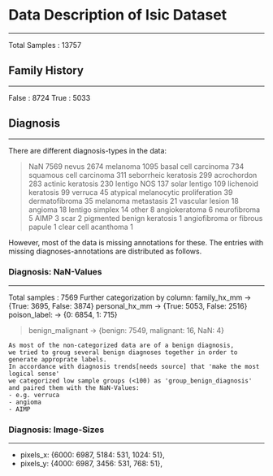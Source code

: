 # Data Description of Isic Dataset
---
Total Samples :   13757

## Family History
---
False   :   8724
True    :   5033

## Diagnosis
---
There are different diagnosis-types in the data:

> NaN                                   7569
> nevus                                 2674
> melanoma                              1095
> basal cell carcinoma                   734
> squamous cell carcinoma                311
> seborrheic keratosis                   299
> acrochordon                            283
> actinic keratosis                      230
> lentigo NOS                            137
> solar lentigo                          109
> lichenoid keratosis                     99
> verruca                                 45
> atypical melanocytic proliferation      39
> dermatofibroma                          35
> melanoma metastasis                     21
> vascular lesion                         18
> angioma                                 18
> lentigo simplex                         14
> other                                    8
> angiokeratoma                            6
> neurofibroma                             5
> AIMP                                     3
> scar                                     2
> pigmented benign keratosis               1
> angiofibroma or fibrous papule           1
> clear cell acanthoma                     1

However, most of the data is missing annotations for these.
The entries with missing diagnoses-annotations are distributed as follows.

### Diagnosis: NaN-Values
---
Total samples   :   7569
Further categorization by column:
family_hx_mm        -> {True: 3695, False: 3874}
personal_hx_mm      -> {True: 5053, False: 2516}
poison_label:       -> {0: 6854, 1: 715}
> benign_malignant    -> {benign: 7549, malignant: 16, NaN: 4}

    As most of the non-categorized data are of a benign diagnosis,
    we tried to groug several benign diagnoses together in order to generate approprate labels.
    In accordance with diagnosis trends[needs source] that 'make the most logical sense'
    we categorized low sample groups (<100) as 'group_benign_diagnosis' and paired them with the NaN-Values:
    - e.g. verruca
    - angioma
    - AIMP


### Diagnosis: Image-Sizes
---
- pixels_x: {6000: 6987, 5184: 531, 1024: 51},
- pixels_y: {4000: 6987, 3456: 531, 768: 51},